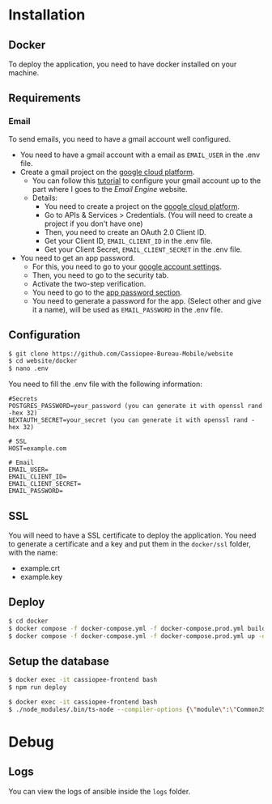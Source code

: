 # Installation

## Docker

To deploy the application, you need to have docker installed on your machine.

## Requirements

### Email

To send emails, you need to have a gmail account well configured.

- You need to have a gmail account with a email as `EMAIL_USER` in the .env file.
- Create a gmail project on the [google cloud platform](https://console.cloud.google.com/).
  - You can follow this [tutorial](https://docs.emailengine.app/setting-up-gmail-oauth2-for-imap-api) to configure your gmail account up to the part where I goes to the _Email Engine_ website.
  - Details:
    - You need to create a project on the [google cloud platform](https://console.cloud.google.com/).
    - Go to APIs & Services > Credentials. (You will need to create a project if you don't have one)
    - Then, you need to create an OAuth 2.0 Client ID.
    - Get your Client ID, `EMAIL_CLIENT_ID` in the .env file.
    - Get your Client Secret, `EMAIL_CLIENT_SECRET` in the .env file.
- You need to get an app password.
  - For this, you need to go to your [google account settings](https://myaccount.google.com/).
  - Then, you need to go to the security tab.
  - Activate the two-step verification.
  - You need to go to the [app password section](https://myaccount.google.com/apppasswords).
  - You need to generate a password for the app. (Select other and give it a name), will be used as `EMAIL_PASSWORD` in the .env file.

## Configuration

```bash
$ git clone https://github.com/Cassiopee-Bureau-Mobile/website
$ cd website/docker
$ nano .env
```

You need to fill the .env file with the following information:

```
#Secrets
POSTGRES_PASSWORD=your_password (you can generate it with openssl rand -hex 32)
NEXTAUTH_SECRET=your_secret (you can generate it with openssl rand -hex 32)

# SSL
HOST=example.com

# Email
EMAIL_USER=
EMAIL_CLIENT_ID=
EMAIL_CLIENT_SECRET=
EMAIL_PASSWORD=
```

## SSL

You will need to have a SSL certificate to deploy the application.
You need to generate a certificate and a key and put them in the `docker/ssl` folder, with the name:

- example.crt
- example.key

## Deploy

```bash
$ cd docker
$ docker compose -f docker-compose.yml -f docker-compose.prod.yml build
$ docker compose -f docker-compose.yml -f docker-compose.prod.yml up -d
```

## Setup the database

```bash
$ docker exec -it cassiopee-frontend bash
$ npm run deploy
```

```bash
$ docker exec -it cassiopee-frontend bash
$ ./node_modules/.bin/ts-node --compiler-options {\"module\":\"CommonJS\"} prisma/prod-seed.ts admin-password-to-change
```

# Debug

## Logs

You can view the logs of ansible inside the `logs` folder.
